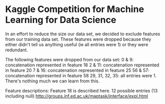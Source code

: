 # Kaggle Competition for Machine Learning for Data Science
In an effort to reduce the size our data set, we decided to exclude features from our training data set.  These features were dropped because they either didn't tell us anything useful (ie all entries were 1) or they were redundant.

The following features were dropped from our data set:
0 & 9: concatenation represented in feature 18
2 & 11: concatenation represented in feature 20
7 & 16: concatenation represented in feature 25
56 & 57: concatenation represented in feature 58
29, 31, 32, 35: all entries were 1. There's nothing much we can learn from this.


Feature descriptions:
Feature 18 is described here. 12 possible entries (13 including null)
http://groups.inf.ed.ac.uk/maptask/interface/expl.html

